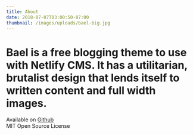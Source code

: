 ```yaml
---
title: About
date: 2018-07-07T03:00:50-07:00
thumbnail: /images/uploads/bael-big.jpg
---
```

# Bael is a free blogging theme to use with Netlify CMS. It has a utilitarian, brutalist design that lends itself to written content and full width images.

Available on [Github](https://github.com/jake-101/bael-template)   
MIT Open Source License